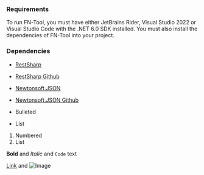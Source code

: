 ### Requirements

To run FN-Tool, you must have either JetBrains Rider, Visual Studio 2022 or Visual Studio Code with the .NET 6.0 SDK installed. You must also install the dependencies of FN-Tool into your project.

### Dependencies

- [RestSharp](https://restsharp.dev/)
- [RestSharp Github](https://github.com/restsharp/RestSharp)
- [Newtonsoft.JSON](https://www.newtonsoft.com/json)
- [Newtonsoft.JSON Github](https://github.com/JamesNK/Newtonsoft.Json)

- Bulleted
- List

1. Numbered
2. List

**Bold** and _Italic_ and `Code` text

[Link](url) and ![Image](src)
